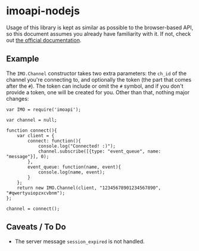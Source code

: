 imoapi-nodejs
=============

Usage of this library is kept as similar as possible to the browser-based API, so this document assumes you already have familiarity with it. If not, check out [the official documentation](https://imo.im/developers/).

Example
-------

The `IMO.Channel` constructor takes two extra parameters: the `ch_id` of the channel you're connecting to, and optionally the token (the part that comes after the `#`). The token can include or omit the `#` symbol, and if you don't provide a token, one will be created for you. Other than that, nothing major changes:

    var IMO = require('imoapi');
    
    var channel = null;
    
    function connect(){
    	var client = {
    		connect: function(){
    			console.log("Connected! :)");
    			channel.subscribe([{type: "event_queue", name: "message"}], 0);
    		},
    		event_queue: function(name, event){
    			console.log(name, event);
    		}
    	};
    	return new IMO.Channel(client, "12345678901234567890", "#qwertyuiopzxcvbnm");
    };
    
    channel = connect();

Caveats / To Do
---------------

- The server message `session_expired` is not handled.
